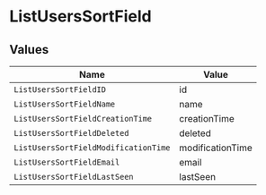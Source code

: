 # ListUsersSortField


## Values

| Name                                 | Value                                |
| ------------------------------------ | ------------------------------------ |
| `ListUsersSortFieldID`               | id                                   |
| `ListUsersSortFieldName`             | name                                 |
| `ListUsersSortFieldCreationTime`     | creationTime                         |
| `ListUsersSortFieldDeleted`          | deleted                              |
| `ListUsersSortFieldModificationTime` | modificationTime                     |
| `ListUsersSortFieldEmail`            | email                                |
| `ListUsersSortFieldLastSeen`         | lastSeen                             |